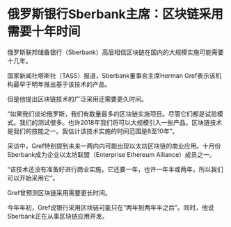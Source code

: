 # 俄罗斯银行Sberbank主席：区块链采用需要十年时间

俄罗斯联邦储备银行（Sberbank）高层相信区块链在国内的大规模实施可能需要十几年。

国家新闻社塔斯社（TASS）报道，Sberbank董事会主席Herman Gref表示该机构最早于明年推出基于该技术的产品。

但是他提出区块链技术的广泛采用还需要更久时间。

“如果我们谈论俄罗斯，我们有数量最多的区块链实施项目。尽管它们都是试验模式。我们的测试很多。也许2018年我们将可以大规模引入一些产品。区块链技术是我们的技能之一。我估计该技术实施的时间范围是8至10年”。

采访中，Gref特别提到未来一两内内可能出现以太坊区块链的商业应用。十月份Sberbank成为企业以太坊联盟（Enterprise Ethereum Alliance）成员之一。

“该技术还没有准备好进行商业实施，它还要一年，也许一年半或两年，所以我们可以开始采用它”。

Gref曾预测区块链采用需要更长时间。

今年年初，Gref说银行采用区块链可能只在“两年到两年半之后”。同时，他说Sberbank正在从事区块链应用开发。
